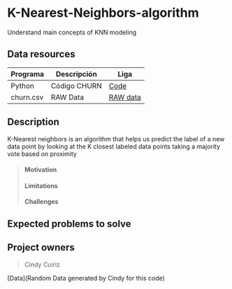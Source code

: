 # **K-Nearest-Neighbors-algorithm**
Understand main concepts of KNN modeling

## Data resources

| Programa | Descripción | Liga |
| ----------- | ----------- | ----------- |
| Python | Código CHURN | [Code](https://github.com/CindyCuiriz/K-Nearest-Neighbors-algorithm/blob/main/CHURN.py) |
| churn.csv |  RAW Data | [RAW data](https://github.com/CindyCuiriz/K-Nearest-Neighbors-algorithm/blob/main/churn.csv) |

## Description
K-Nearest neighbors is an algorithm that helps us predict the label of a new data point by looking at the K closest labeled data points taking a majority vote based on proximity

> #### Motivation
> 
> #### Limitations
> 
> #### Challenges
> 

## Expected problems to solve

## Project owners

> Cindy Cuiriz

[Data](Random Data generated by Cindy for this code)
